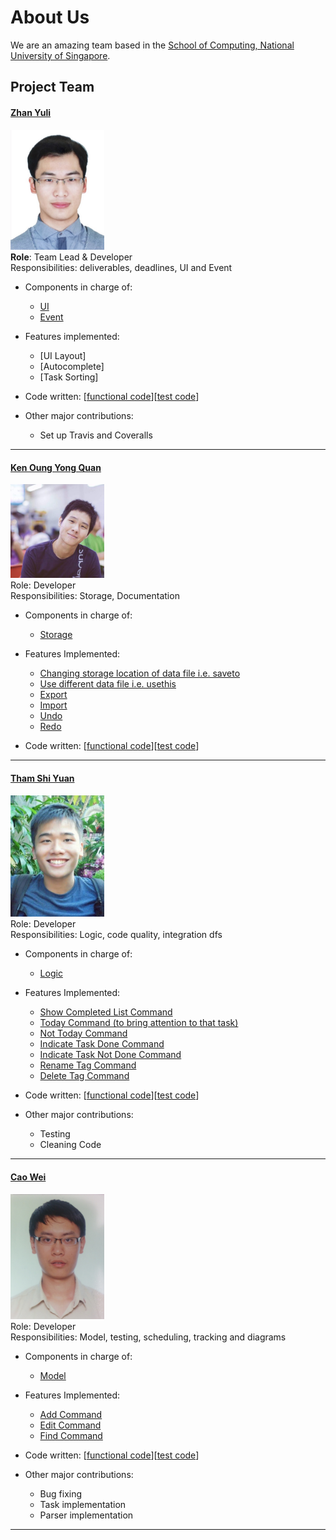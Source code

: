 # About Us

We are an amazing team based in the [School of Computing, National University of Singapore](http://www.comp.nus.edu.sg).

## Project Team

#### [Zhan Yuli](https://github.com/senyuuri) <br>
<img src="images/senyuuri.jpg" width="150"><br>
**Role**: Team Lead & Developer <br>
Responsibilities: deliverables, deadlines, UI and Event

* Components in charge of:
   * [UI](https://github.com/CS2103JAN2017-T09-B1/main/blob/master/docs/DeveloperGuide.md#32-ui)
   * [Event](https://github.com/CS2103JAN2017-T09-B1/main/blob/master/docs/DeveloperGuide.md#36-event-driven-design)

* Features implemented:
   * [UI Layout]
   * [Autocomplete]
   * [Task Sorting]

* Code written: [[functional code](https://github.com/CS2103JAN2017-T09-B1/main/blob/master/collated/main/A0144315N.md)][[test code](https://github.com/CS2103JAN2017-T09-B1/main/tree/master/collated/test)]
* Other major contributions:
  * Set up Travis and Coveralls

-----

#### [Ken Oung Yong Quan](https://github.com/kenoung)
<img src="images/kenoung.jpg" width="150"><br>
Role: Developer <br>
Responsibilities: Storage, Documentation

* Components in charge of:
  * [Storage](https://github.com/CS2103JAN2017-T09-B1/main/blob/master/docs/DeveloperGuide.md#35-storage)

* Features Implemented:
  * [Changing storage location of data file i.e. saveto](../docs/UserGuide.md#361-change-storage-location)
  * [Use different data file i.e. usethis](../docs/UserGuide.md#362-load-different-data-file)
  * [Export](../docs/UserGuide.md#363-export-file)
  * [Import](../docs/UserGuide.md#364-import-file)
  * [Undo](../docs/UserGuide.md#351-undo-command)
  * [Redo](../docs/UserGuide.md#352-redo-command)

* Code written: [[functional code](https://github.com/CS2103JAN2017-T09-B1/main/blob/master/collated/main/A0139388M.md)][[test code](https://github.com/CS2103JAN2017-T09-B1/main/tree/master/collated/test/A0139388M.md)]

-----

#### [Tham Shi Yuan](http://github.com/thamsy)
<img src="images/thamsy.jpg" width="150"><br>
Role: Developer<br>
Responsibilities: Logic, code quality, integration dfs

* Components in charge of:
  * [Logic](https://github.com/CS2103JAN2017-T09-B1/main/blob/master/docs/DeveloperGuide.md#33-logic)

* Features Implemented:
  * [Show Completed List Command](../docs/UserGuide.md#324-listing-all-completed-tasks)
  * [Today Command (to bring attention to that task)](../docs/UserGuide.md#331-marking-a-task-as-today)
  * [Not Today Command](../docs/UserGuide.md#332-marking-a-task-as-not-today)
  * [Indicate Task Done Command](../docs/UserGuide.md#333-marking-a-task-as-done)
  * [Indicate Task Not Done Command](../docs/UserGuide.md#334-marking-a-task-as-not-done)
  * [Rename Tag Command](../docs/UserGuide.md#341-renaming-tag)
  * [Delete Tag Command](../docs/UserGuide.md#342-deleting-tag)

* Code written: [[functional code](https://github.com/CS2103JAN2017-T09-B1/main/blob/master/collated/main/A0093999Y.md)][[test code](https://github.com/CS2103JAN2017-T09-B1/main/tree/master/collated/test/A0093999Y.md)]

* Other major contributions:
  * Testing
  * Cleaning Code
-----

#### [Cao Wei](https://github.com/LoneGunman001)
<img src="images/LoneGunman001.jpg" width="150"><br>
Role: Developer <br>
Responsibilities: Model, testing, scheduling, tracking and diagrams

* Components in charge of:
  * [Model](https://github.com/CS2103JAN2017-T09-B1/main/blob/master/docs/DeveloperGuide.md#34-model)

* Features Implemented:
  * [Add Command](../docs/UserGuide.md#31-adding-tasks)
  * [Edit Command](../docs/UserGuide.md#335-editing-a-task)
  * [Find Command](../docs/UserGuide.md#321-finding-tasks-by-keyword)

* Code written: [[functional code](https://github.com/CS2103JAN2017-T09-B1/main/blob/master/collated/main/A0144422R.md)][[test code](https://github.com/CS2103JAN2017-T09-B1/main/tree/master/collated/test/A0144422R.md)]

* Other major contributions:
  * Bug fixing
  * Task implementation
  * Parser implementation

-----
